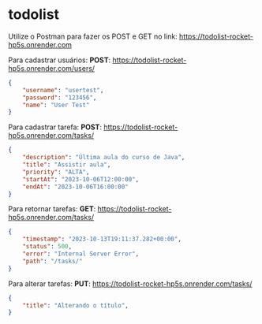 # todolist
Utilize o Postman para fazer os POST e GET no link: https://todolist-rocket-hp5s.onrender.com

Para cadastrar usuários:
**POST**: https://todolist-rocket-hp5s.onrender.com/users/
```json
{
    "username": "usertest",
    "password": "123456",
    "name": "User Test"
}
```

Para cadastrar tarefa:
**POST**: https://todolist-rocket-hp5s.onrender.com/tasks/
```json
{
    "description": "Última aula do curso de Java",
    "title": "Assistir aula",
    "priority": "ALTA",
    "startAt": "2023-10-06T12:00:00",
    "endAt": "2023-10-06T16:00:00"
}
```

Para retornar tarefas:
**GET**: https://todolist-rocket-hp5s.onrender.com/tasks/
```json
{
    "timestamp": "2023-10-13T19:11:37.282+00:00",
    "status": 500,
    "error": "Internal Server Error",
    "path": "/tasks/"
}
```

Para alterar tarefas:
**PUT**: https://todolist-rocket-hp5s.onrender.com/tasks/
```json
{
    "title": "Alterando o título",
}
```
